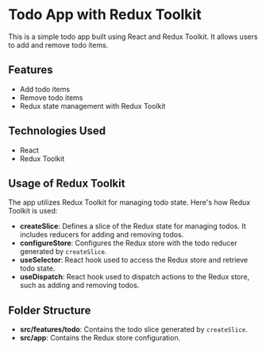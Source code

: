 # Todo App with Redux Toolkit

This is a simple todo app built using React and Redux Toolkit. It allows users to add and remove todo items.

## Features

- Add todo items
- Remove todo items
- Redux state management with Redux Toolkit

## Technologies Used

- React
- Redux Toolkit

## Usage of Redux Toolkit

The app utilizes Redux Toolkit for managing todo state. Here's how Redux Toolkit is used:

- **createSlice**: Defines a slice of the Redux state for managing todos. It includes reducers for adding and removing todos.
- **configureStore**: Configures the Redux store with the todo reducer generated by `createSlice`.
- **useSelector**: React hook used to access the Redux store and retrieve todo state.
- **useDispatch**: React hook used to dispatch actions to the Redux store, such as adding and removing todos.

## Folder Structure

- **src/features/todo**: Contains the todo slice generated by `createSlice`.
- **src/app**: Contains the Redux store configuration.



